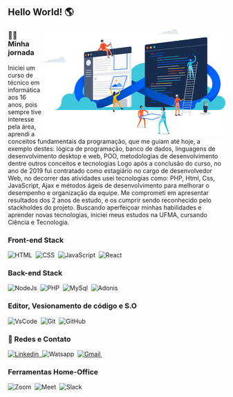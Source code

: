 ## Hello World! 🌎 

<img align="right" src="https://github.com/LucasAmorimLima/LucasAmorimLima/blob/main/image.png" width="425"/>

### 👨‍💻 &nbsp; Minha jornada
Iniciei um curso de técnico em informática aos 16 anos, pois sempre tive interesse pela área, aprendi a conceitos fundamentais da programação, que me guiam até hoje, a exemplo destes: lógica de programação, banco de dados, linguagens de desenvolvimento desktop e web, POO, metodologias de desenvolvimento dentre outros conceitos e tecnologias 
Logo após a conclusão do curso, no ano de 2019 fui contratado como estagiário no cargo de desenvolvedor Web, no decorrer das atividades usei tecnologias como: PHP, Html, Css, JavaScript, Ajax e métodos ágeis de desenvolvimento para melhorar o desempenho e organização da equipe. Me comprometi em apresentar resultados dos 2 anos de estudo, e os cumprir sendo reconhecido pelo stackholdes do projeto.
Buscando aperfeiçoar minhas habilidades e aprender novas tecnologias, iniciei meus estudos na UFMA, cursando Ciência e Tecnologia.


### Front-end Stack
![HTML](https://img.shields.io/badge/HTML5-E34F26?style=for-the-badge&logo=html5&logoColor=white)&nbsp;
![CSS](https://img.shields.io/badge/CSS-239120?&style=for-the-badge&logo=css3&logoColor=white)&nbsp;
![JavaScript](https://img.shields.io/badge/JavaScript-F7DF1E?style=for-the-badge&logo=javascript&logoColor=black)&nbsp;
![React](https://img.shields.io/badge/React-20232A?style=for-the-badge&logo=react&logoColor=61DAFB)&nbsp;


### Back-end Stack
![NodeJs](https://img.shields.io/badge/Node.Js-14354C?style=for-the-badge&logo=node.js&logoColor=white)&nbsp;
![PHP](https://img.shields.io/badge/PHP-14354C?style=for-the-badge&logo=php&logoColor=white)&nbsp;
![MySql](https://img.shields.io/badge/MySQL-00000F?style=for-the-badge&logo=mysql&logoColor=white)&nbsp;
![Adonis](https://img.shields.io/badge/adonis-ffca28?style=for-the-badge&logo=adonisjs&logoColor=black)&nbsp;

### Editor, Vesionamento de código e S.O
![VsCode](https://img.shields.io/badge/Visual_Studio_Code-0078D4?style=for-the-badge&logo=visual%20studio%20code&logoColor=white)&nbsp;
![Git](https://img.shields.io/badge/Git-F05032?style=for-the-badge&logo=git&logoColor=white)&nbsp;
![GitHub](https://img.shields.io/badge/GitHub-100000?style=for-the-badge&logo=github&logoColor=white)&nbsp;




### 📱 Redes e Contato
<a href="https://www.linkedin.com/in/lucas-amorim-lima-a46a4117a/"> ![Linkedin](https://img.shields.io/badge/LinkedIn-0077B5?style=for-the-badge&logo=linkedin&logoColor=white)&nbsp; </a>
![Watsapp](https://img.shields.io/badge/WhatsApp-25D366?style=for-the-badge&logo=whatsapp&logoColor=white)&nbsp;
<a href="lucasamorimlima17@gmail.com">![Gmail](https://img.shields.io/badge/Gmail-D14836?style=for-the-badge&logo=gmail&logoColor=white)&nbsp;</a>


### Ferramentas Home-Office
![Zoom](https://img.shields.io/badge/Zoom-2D8CFF?style=for-the-badge&logo=zoom&logoColor=white)&nbsp;
![Meet](https://img.shields.io/badge/meet-000000?style=for-the-badge&logo=googlemeet&logoColor=white)&nbsp;
![Slack](https://img.shields.io/badge/Slack-4A154B?style=for-the-badge&logo=slack&logoColor=white)&nbsp;

